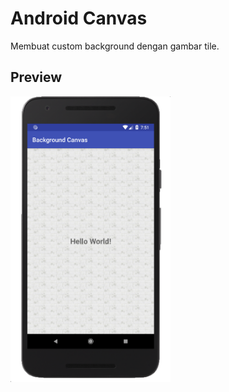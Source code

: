 # Android Canvas
Membuat custom background dengan gambar tile.

## Preview
<img src="https://github.com/omrobbie/android-canvas/blob/master/screenshot/canvas.png" width="256">
